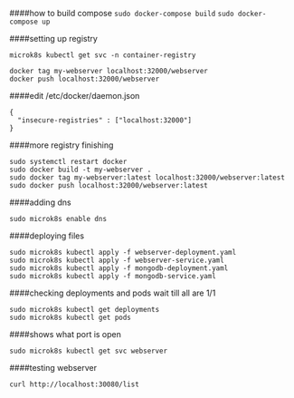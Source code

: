####how to build compose
```sudo docker-compose build```
```sudo docker-compose up```


####setting up registry
```
microk8s kubectl get svc -n container-registry
```
```
docker tag my-webserver localhost:32000/webserver
docker push localhost:32000/webserver
```

####edit /etc/docker/daemon.json
```
{
  "insecure-registries" : ["localhost:32000"]
}
```
####more registry finishing
```
sudo systemctl restart docker
sudo docker build -t my-webserver .
sudo docker tag my-webserver:latest localhost:32000/webserver:latest
sudo docker push localhost:32000/webserver:latest
```

####adding dns
```
sudo microk8s enable dns
```
####deploying files
```
sudo microk8s kubectl apply -f webserver-deployment.yaml
sudo microk8s kubectl apply -f webserver-service.yaml
sudo microk8s kubectl apply -f mongodb-deployment.yaml
sudo microk8s kubectl apply -f mongodb-service.yaml
```
####checking deployments and pods wait till all are 1/1
```
sudo microk8s kubectl get deployments
sudo microk8s kubectl get pods
```
####shows what port is open
```
sudo microk8s kubectl get svc webserver
```
####testing webserver
```
curl http://localhost:30080/list
```
